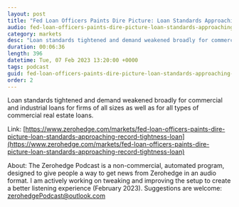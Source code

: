 ```yaml
---
layout: post
title: "Fed Loan Officers Paints Dire Picture: Loan Standards Approaching Record Tightness As Loan Demand Plummets "
audio: fed-loan-officers-paints-dire-picture-loan-standards-approaching-record-tightness-loan-0
category: markets
desc: "Loan standards tightened and demand weakened broadly for commercial and industrial loans for firms of all sizes as well as for all types of commercial real estate loans."
duration: 00:06:36
length: 396
datetime: Tue, 07 Feb 2023 13:20:00 +0000
tags: podcast
guid: fed-loan-officers-paints-dire-picture-loan-standards-approaching-record-tightness-loan-0
order: 2
---
```

Loan standards tightened and demand weakened broadly for commercial and industrial loans for firms of all sizes as well as for all types of commercial real estate loans.

Link: [https://www.zerohedge.com/markets/fed-loan-officers-paints-dire-picture-loan-standards-approaching-record-tightness-loan](https://www.zerohedge.com/markets/fed-loan-officers-paints-dire-picture-loan-standards-approaching-record-tightness-loan)

About: The Zerohedge Podcast is a non-commercial, automated program, designed to give people a way to get news from Zerohedge in an audio format.  I am actively working on tweaking and improving the setup to create a better listening experience (February 2023).  Suggestions are welcome: [zerohedgePodcast@outlook.com](mailto:zerohedgePodcast@outlook.com)